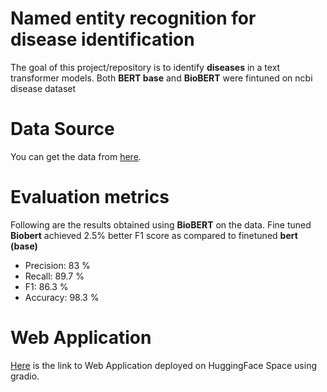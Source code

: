 # Named entity recognition for disease identification

The goal of this project/repository is to identify **diseases** in a text transformer models. Both **BERT base** and **BioBERT** were fintuned on ncbi disease dataset

# Data Source

You can get the data from [here](https://huggingface.co/datasets/ncbi_disease).

# Evaluation metrics

Following are the results obtained using **BioBERT** on the data. Fine tuned **Biobert** achieved 2.5% better F1 score as compared to finetuned **bert (base)**

* Precision: 83 %
* Recall: 89.7 %
* F1: 86.3 %
* Accuracy: 98.3 %

# Web Application

[Here](https://huggingface.co/spaces/shubham555/BioBERT_NER_Disease_Identification) is the link to Web Application deployed on HuggingFace Space using gradio.
